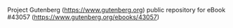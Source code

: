 Project Gutenberg (https://www.gutenberg.org) public repository for eBook #43057 (https://www.gutenberg.org/ebooks/43057)
